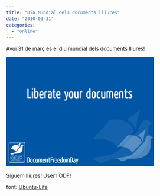 ```yaml
---
title: "Dia Mundial dels documents lliures"
date: "2010-03-31"
categories: 
  - "online"
---
```


Avui 31 de març és el diu mundial dels documents lliures!

![](images/dfd.png "odf")

Siguem lliures! Usem ODF!

font: [Ubuntu-Life](http://ubuntulife.wordpress.com/2010/03/31/dia-mundial-de-los-documentos-libres/)
